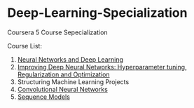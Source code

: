 # Deep-Learning-Specialization
Coursera 5 Course Sepecialization

Course List:  
1. [Neural Networks and Deep Learning](https://github.com/wenshihao1993/Deep-Learning-Specialization/tree/master/1.%20Neural%20Network%20and%20Deep%20Learning)  
2. [Improving Deep Neural Networks: Hyperparameter tuning, Regularization and Optimization](https://github.com/wenshihao1993/Deep-Learning-Specialization/tree/master/2.%20Improving%20Deep%20Neural%20Networks)  
3. Structuring Machine Learning Projects  
4. [Convolutional Neural Networks](https://github.com/wenshihao1993/Deep-Learning-Specialization/tree/master/4.%20Convolutional%20Neural%20Networks)  
5. [Sequence Models](https://github.com/wenshihao1993/Deep-Learning-Specialization/tree/master/5.%20Sequence%20Model)  
